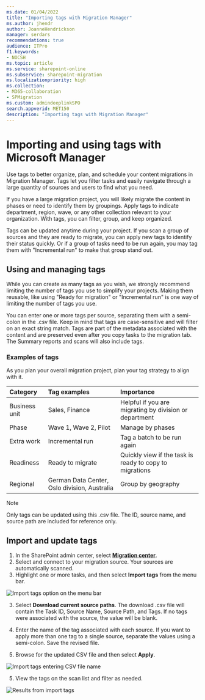 ```yaml
---
ms.date: 01/04/2022
title: "Importing tags with Migration Manager"
ms.author: jhendr
author: JoanneHendrickson
manager: serdars
recommendations: true
audience: ITPro
f1.keywords:
- NOCSH
ms.topic: article
ms.service: sharepoint-online
ms.subservice: sharepoint-migration
ms.localizationpriority: high
ms.collection: 
- M365-collaboration
- SPMigration
ms.custom: admindeeplinkSPO
search.appverid: MET150
description: "Importing tags with Migration Manager"
---
```


# Importing and using tags with Microsoft Manager 

Use tags to better organize, plan, and schedule your content migrations in Migration Manager. Tags let you filter tasks and easily navigate through a large quantity of sources and users to find what you need. 

If you have a large migration project, you will likely migrate the content in phases or need to identify them by groupings. Apply tags to indicate department, region, wave, or any other collection relevant to your organization. With tags, you can filter, group, and keep organized.
 
Tags can be updated anytime during your project. If you scan a group of sources and they are ready to migrate, you can apply new tags to identify their status quickly. Or if a group of tasks need to be run again, you may tag them with "Incremental run" to make that group stand out.

## Using and managing tags
While you can create as many tags as you wish, we strongly recommend limiting the number of tags you use to simplify your projects. Making them reusable, like using "Ready for migration" or "Incremental run" is one way of limiting the number of tags you use. 

You can enter one or more tags per source, separating them with a semi-colon in the .csv file. Keep in mind that tags are case-sensitive and will filter on an exact string match. Tags are part of the metadata associated with the content and are preserved even after you copy tasks to the migration tab. The Summary reports and scans will also include tags.

### Examples of tags

As you plan your overall migration project, plan your tag strategy to align with it.

|Category|Tag examples|Importance|
|:-----|:-----|:-----|
|Business unit|Sales, Finance|Helpful if you are migrating by division or department|
|Phase|Wave 1, Wave 2, Pilot|Manage by phases|
|Extra work|Incremental run|Tag a batch to be run again|
|Readiness|Ready to migrate|Quickly view if the task is ready to copy to migrations|
|Regional|German Data Center, Oslo division, Australia|Group by geography
 
>[!Note]
>Only tags can be updated using this .csv file. The ID, source name, and source path are included for reference only.


## Import and update tags

1. In the SharePoint admin center, select <a href="https://go.microsoft.com/fwlink/?linkid=2185075" target="_blank">**Migration center**</a>. 
2. Select and connect to your migration source. Your sources are automatically scanned.
3. Highlight one or more tasks, and then select **Import tags** from the menu bar.

![Import tags option on the menu bar](media/mm-tagging.png)

3. Select **Download current source paths**. The download .csv file will contain the Task ID, Source Name, Source Path, and Tags. If no tags were associated with the source, the value will be blank.

3. Enter the name of the tag associated with each source. If you want to apply more than one tag to a single source, separate the values using a semi-colon. Save the revised file.
4. Browse for the updated CSV file and then select **Apply**.


![Import tags entering CSV file name](media/mm-import-tag-csv.png)


5. View the tags on the scan list and filter as needed.



![Results from import tags](media/mm-import-tag-results.png)
